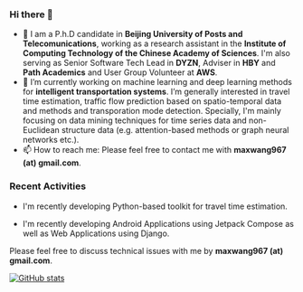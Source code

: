 ### Hi there 👋

- 💼 I am a P.h.D candidate in **Beijing University of Posts and Telecomunications**, working as a research assistant in the **Institute of Computing Technology of the Chinese Academy of Sciences**. I'm also serving as Senior Software Tech Lead in **DYZN**, Adviser in **HBY** and **Path Academics** and User Group Volunteer at **AWS**.
- 🔭 I’m currently working on machine learning and deep learning methods for **intelligent transportation systems**. I’m generally interested in travel time estimation, traffic flow prediction based on spatio-temporal data and methods and transporation mode detection. Specially, I'm mainly focusing on data mining techniques for time series data and non-Euclidean structure data (e.g. attention-based methods or graph neural networks etc.).
- 📫 How to reach me: Please feel free to contact me with **maxwang967 (at) gmail.com**.

### Recent Activities

- I'm recently developing Python-based toolkit for travel time estimation.

- I'm recently developing Android Applications using Jetpack Compose as well as Web Applications using Django.

Please feel free to discuss technical issues with me by **maxwang967 (at) gmail.com**.

[![GitHub stats](https://github-readme-stats.vercel.app/api?username=maxwang967)](https://github.com/anuraghazra/github-readme-stats)


